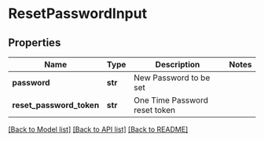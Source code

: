 # ResetPasswordInput

## Properties
Name | Type | Description | Notes
------------ | ------------- | ------------- | -------------
**password** | **str** | New Password to be set | 
**reset_password_token** | **str** | One Time Password reset token | 

[[Back to Model list]](../README.md#documentation-for-models) [[Back to API list]](../README.md#documentation-for-api-endpoints) [[Back to README]](../README.md)


